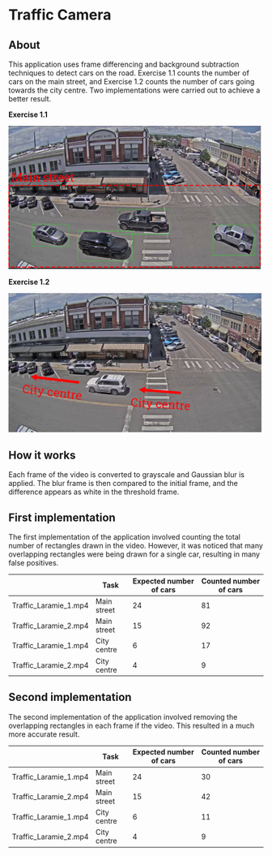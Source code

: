 # Traffic Camera

## About

This application uses frame differencing and background subtraction techniques to detect cars on the road. Exercise 1.1 counts the number of cars on the main street, and Exercise 1.2 counts the number of cars going towards the city centre. Two implementations were carried out to achieve a better result.

**Exercise 1.1**

<img src="mainStreet.png" width="500">

**Exercise 1.2**

<img src="cityCentre.png" width="500">

## How it works

Each frame of the video is converted to grayscale and Gaussian blur is applied. The blur frame is then compared to the initial frame, and the difference appears as white in the threshold frame.

## First implementation

The first implementation of the application involved counting the total number of rectangles drawn in the video. However, it was noticed that many overlapping rectangles were being drawn for a single car, resulting in many false positives.

|                       | **Task**    | **Expected number of cars** | **Counted number of cars** |
| --------------------- | ----------- | --------------------------- | -------------------------- |
| Traffic_Laramie_1.mp4 | Main street | 24                          | 81                         |
| Traffic_Laramie_2.mp4 | Main street | 15                          | 92                         |
| Traffic_Laramie_1.mp4 | City centre | 6                           | 17                         |
| Traffic_Laramie_2.mp4 | City centre | 4                           | 9                          |

## Second implementation

The second implementation of the application involved removing the overlapping rectangles in each frame if the video. This resulted in a much more accurate result.

|                       | **Task**    | **Expected number of cars** | **Counted number of cars** |
| --------------------- | ----------- | --------------------------- | -------------------------- |
| Traffic_Laramie_1.mp4 | Main street | 24                          | 30                         |
| Traffic_Laramie_2.mp4 | Main street | 15                          | 42                         |
| Traffic_Laramie_1.mp4 | City centre | 6                           | 11                         |
| Traffic_Laramie_2.mp4 | City centre | 4                           | 9                          |
